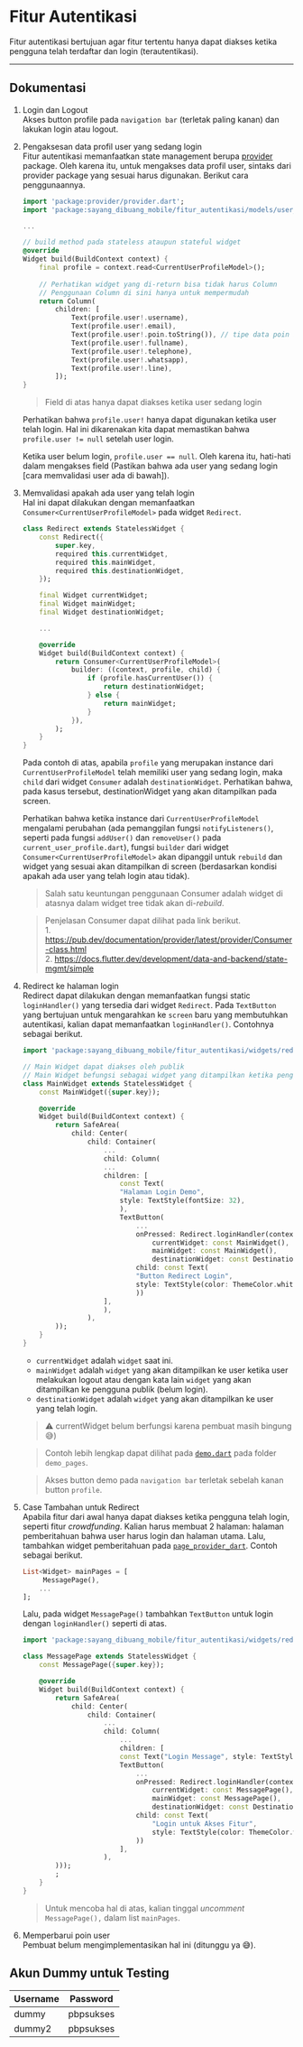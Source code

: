 # Fitur Autentikasi
Fitur autentikasi bertujuan agar fitur tertentu hanya dapat diakses ketika pengguna telah terdaftar dan login (terautentikasi).

***

## Dokumentasi
1. Login dan Logout<br>
    Akses button profile pada `navigation bar` (terletak paling kanan) dan lakukan login atau logout.

2. Pengaksesan data profil user yang sedang login<br>
    Fitur autentikasi memanfaatkan state management berupa [provider](https://pub.dev/packages/provider) package. Oleh karena itu, untuk mengakses data profil user, sintaks dari provider package yang sesuai harus digunakan. Berikut cara penggunaannya.

    ```dart
    import 'package:provider/provider.dart';
    import 'package:sayang_dibuang_mobile/fitur_autentikasi/models/user_profile.dart';

    ...

    // build method pada stateless ataupun stateful widget
    @override
    Widget build(BuildContext context) {
        final profile = context.read<CurrentUserProfileModel>();
        
        // Perhatikan widget yang di-return bisa tidak harus Column
        // Penggunaan Column di sini hanya untuk mempermudah
        return Column(
            children: [
                Text(profile.user!.username),
                Text(profile.user!.email),
                Text(profile.user!.poin.toString()), // tipe data poin adalah int
                Text(profile.user!.fullname),
                Text(profile.user!.telephone),
                Text(profile.user!.whatsapp),
                Text(profile.user!.line),
            ]);
    }
    ```
    > Field di atas hanya dapat diakses ketika user sedang login

    Perhatikan bahwa `profile.user!` hanya dapat digunakan ketika user telah login. Hal ini dikarenakan kita dapat memastikan bahwa `profile.user != null` setelah user login. 

    Ketika user belum login, `profile.user == null`. Oleh karena itu, hati-hati dalam mengakses field (Pastikan bahwa ada user yang sedang login [cara memvalidasi user ada di bawah]).

3. Memvalidasi apakah ada user yang telah login<br>
    Hal ini dapat dilakukan dengan memanfaatkan `Consumer<CurrentUserProfileModel>` pada widget `Redirect`.

    ```dart
    class Redirect extends StatelessWidget {
        const Redirect({
            super.key,
            required this.currentWidget,
            required this.mainWidget,
            required this.destinationWidget,
        });

        final Widget currentWidget;
        final Widget mainWidget;
        final Widget destinationWidget;

        ...

        @override
        Widget build(BuildContext context) {
            return Consumer<CurrentUserProfileModel>(
                builder: ((context, profile, child) {
                    if (profile.hasCurrentUser()) {
                        return destinationWidget;
                    } else {
                        return mainWidget;
                    }
                }),
            );
        }
    }
    ```
    Pada contoh di atas, apabila `profile` yang merupakan instance dari `CurrentUserProfileModel` telah memiliki user yang sedang login, maka `child` dari widget `Consumer` adalah  `destinationWidget`. Perhatikan bahwa, pada kasus tersebut, destinationWidget yang akan ditampilkan pada screen.

    Perhatikan bahwa ketika instance dari `CurrentUserProfileModel` mengalami perubahan (ada pemanggilan fungsi `notifyListeners()`, seperti pada fungsi `addUser()` dan `removeUser()` pada `current_user_profile.dart`), fungsi `builder` dari widget `Consumer<CurrentUserProfileModel>` akan dipanggil untuk `rebuild` dan widget yang sesuai akan ditampilkan di screen (berdasarkan kondisi apakah ada user yang telah login atau tidak). 
    
    > Salah satu keuntungan penggunaan Consumer adalah widget di atasnya dalam widget tree tidak akan di-*rebuild*. 
    
    > Penjelasan Consumer dapat dilihat pada link berikut.<br>
        1. https://pub.dev/documentation/provider/latest/provider/Consumer-class.html<br> 
        2. https://docs.flutter.dev/development/data-and-backend/state-mgmt/simple

4. Redirect ke halaman login<br>
    Redirect dapat dilakukan dengan memanfaatkan fungsi static `loginHandler()` yang tersedia dari widget `Redirect`. Pada `TextButton` yang bertujuan untuk mengarahkan ke `screen` baru yang membutuhkan autentikasi, kalian dapat memanfaatkan `loginHandler()`. Contohnya sebagai berikut.

    ```dart
    import 'package:sayang_dibuang_mobile/fitur_autentikasi/widgets/redirect.dart';

    // Main Widget dapat diakses oleh publik
    // Main Widget befungsi sebagai widget yang ditampilkan ketika pengguna tidak terautentikasi
    class MainWidget extends StatelessWidget {
        const MainWidget({super.key});

        @override
        Widget build(BuildContext context) {
            return SafeArea(
                child: Center(
                    child: Container(
                        ...
                        child: Column(
                        ...
                        children: [
                            const Text(
                            "Halaman Login Demo",
                            style: TextStyle(fontSize: 32),
                            ),
                            TextButton(
                                ...
                                onPressed: Redirect.loginHandler(context,
                                    currentWidget: const MainWidget(),
                                    mainWidget: const MainWidget(),
                                    destinationWidget: const DestinationWidget()),
                                child: const Text(
                                "Button Redirect Login",
                                style: TextStyle(color: ThemeColor.white),
                                ))
                        ],
                        ),
                    ),
            ));
        }
    }
    ```
 
    - `currentWidget` adalah `widget` saat ini. 
    - `mainWidget` adalah `widget` yang akan ditampilkan ke user ketika user melakukan logout atau dengan kata lain `widget` yang akan ditampilkan ke pengguna publik (belum login).
    - `destinationWidget` adalah `widget` yang akan ditampilkan ke user yang telah login.
    > :warning: currentWidget belum berfungsi karena pembuat masih bingung :sweat_smile:)

    > Contoh lebih lengkap dapat dilihat pada [`demo.dart`](./demo_pages/demo.dart) pada folder `demo_pages`. 
    
    > Akses button demo pada `navigation bar` terletak sebelah kanan button `profile`.


5. Case Tambahan untuk Redirect<br>
    Apabila fitur dari awal hanya dapat diakses ketika pengguna telah login, seperti fitur *crowdfunding*. Kalian harus membuat 2 halaman: halaman pemberitahuan bahwa user harus login dan halaman utama. Lalu, tambahkan widget pemberitahuan pada [`page_provider_dart`](../core/providers/page_provider.dart). Contoh sebagai berikut.

    ```dart
    List<Widget> mainPages = [
         MessagePage(), 
        ...
    ];
    ```

    Lalu, pada widget `MessagePage()` tambahkan `TextButton` untuk login dengan `loginHandler()` seperti di atas.

    ```dart
    import 'package:sayang_dibuang_mobile/fitur_autentikasi/widgets/redirect.dart';

    class MessagePage extends StatelessWidget {
        const MessagePage({super.key});

        @override
        Widget build(BuildContext context) {
            return SafeArea(
                child: Center(
                    child: Container(
                        ...
                        child: Column(
                            ...
                            children: [
                            const Text("Login Message", style: TextStyle(fontSize: 32)),
                            TextButton(
                                ...
                                onPressed: Redirect.loginHandler(context,
                                    currentWidget: const MessagePage(),
                                    mainWidget: const MessagePage(),
                                    destinationWidget: const DestinationWidget()),
                                child: const Text(
                                    "Login untuk Akses Fitur",
                                    style: TextStyle(color: ThemeColor.white),
                                ))
                            ],
                        ),
            )));
            ;
        }
    }
    ```

    > Untuk mencoba hal di atas, kalian tinggal *uncomment* `MessagePage(),` dalam list `mainPages`.

6. Memperbarui poin user<br>
    Pembuat belum mengimplementasikan hal ini (ditunggu ya :sweat_smile:).


## Akun Dummy untuk Testing
| Username | Password |
| --- | --- |
| dummy | pbpsukses |
| dummy2 | pbpsukses |

